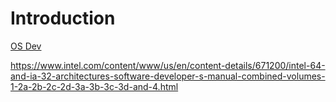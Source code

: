 # Introduction

[OS Dev](https://wiki.osdev.org/Expanded_Main_Page)



https://www.intel.com/content/www/us/en/content-details/671200/intel-64-and-ia-32-architectures-software-developer-s-manual-combined-volumes-1-2a-2b-2c-2d-3a-3b-3c-3d-and-4.html
